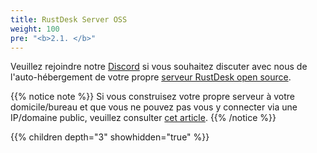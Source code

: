 ```yaml
---
title: RustDesk Server OSS
weight: 100
pre: "<b>2.1. </b>"
---
```


Veuillez rejoindre notre [Discord](https://discord.com/invite/nDceKgxnkV) si vous souhaitez discuter avec nous de l'auto-hébergement de votre propre [serveur RustDesk open source](https://github.com/rustdesk/rustdesk-server).

{{% notice note %}}
Si vous construisez votre propre serveur à votre domicile/bureau et que vous ne pouvez pas vous y connecter via une IP/domaine public, veuillez consulter [cet article](https://rustdesk.com/docs/fr/self-host/nat-loopback-issues/).
{{% /notice %}}

{{% children depth="3" showhidden="true" %}}
